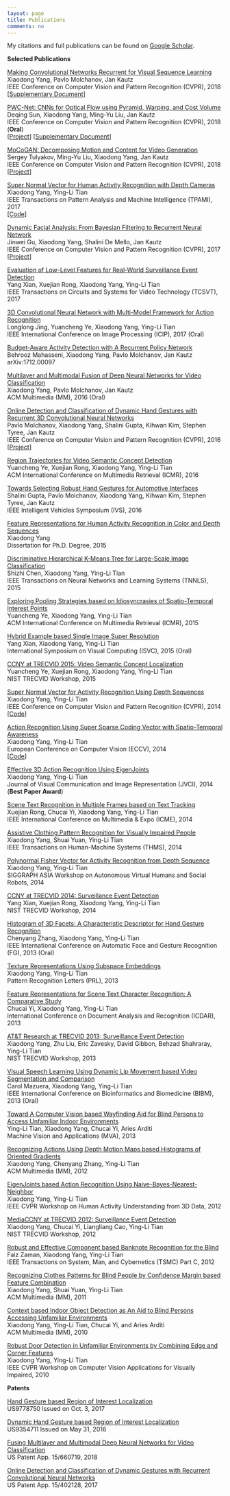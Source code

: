 ```yaml
---
layout: page
title: Publications
comments: no
---
```


My citations and full publications can be found on [Google Scholar](http://scholar.google.com/citations?user=yWsMg_gAAAAJ&hl=en).
<br>

**Selected Publications**

[Making Convolutional Networks Recurrent for Visual Sequence Learning](/publications/papers/prernn-cvpr18.pdf)   
Xiaodong Yang, Pavlo Molchanov, Jan Kautz   
IEEE Conference on Computer Vision and Pattern Recognition (CVPR), 2018   
[[Supplementary Document](/publications/papers/prernn-supp-cvpr18.pdf)]   

[PWC-Net: CNNs for Optical Flow using Pyramid, Warping, and Cost Volume](/publications/papers/pwc-cvpr18.pdf)   
Deqing Sun, Xiaodong Yang, Ming-Yu Liu, Jan Kautz   
IEEE Conference on Computer Vision and Pattern Recognition (CVPR), 2018 (**Oral**)   
[[Project](http://research.nvidia.com/publication/2018-02_PWC-Net%3A-CNNs-for)] [[Supplementary Document](/publications/papers/pwc-supp-cvpr18.pdf)]   

[MoCoGAN: Decomposing Motion and Content for Video Generation](/publications/papers/mocogan-cvpr18.pdf)   
Sergey Tulyakov, Ming-Yu Liu, Xiaodong Yang, Jan Kautz   
IEEE Conference on Computer Vision and Pattern Recognition (CVPR), 2018   
[[Project](https://github.com/sergeytulyakov/mocogan)]   

[Super Normal Vector for Human Activity Recognition with Depth Cameras](/publications/papers/tpami17.pdf)   
Xiaodong Yang, Ying-Li Tian   
IEEE Transactions on Pattern Analysis and Machine Intelligence (TPAMI), 2017  
[[Code](https://github.com/xiaodongyang/SNV)]   

[Dynamic Facial Analysis: From Bayesian Filtering to Recurrent Neural Network](/publications/papers/cvpr17.pdf)   
Jinwei Gu, Xiaodong Yang, Shalini De Mello, Jan Kautz   
IEEE Conference on Computer Vision and Pattern Recognition (CVPR), 2017   
[[Project](http://research.nvidia.com/publication/dynamic-facial-analysis-bayesian-filtering-recurrent-neural-networks)]   

[Evaluation of Low-Level Features for Real-World Surveillance Event Detection](/publications/papers/tcsvt17.pdf)   
Yang Xian, Xuejian Rong, Xiaodong Yang, Ying-Li Tian   
IEEE Transactions on Circuits and Systems for Video Technology (TCSVT), 2017   

[3D Convolutional Neural Network with Multi-Model Framework for Action Recognition](/publications/papers/icip17.pdf)   
Longlong Jing, Yuancheng Ye, Xiaodong Yang, Ying-Li Tian   
IEEE International Conference on Image Processing (ICIP), 2017 (Oral)   

[Budget-Aware Activity Detection with A Recurrent Policy Network](https://arxiv.org/abs/1712.00097)   
Behrooz Mahasseni, Xiaodong Yang, Pavlo Molchanov, Jan Kautz   
arXiv:1712.00097   

[Multilayer and Multimodal Fusion of Deep Neural Networks for Video Classification](/publications/papers/mm16.pdf)   
Xiaodong Yang, Pavlo Molchanov, Jan Kautz   
ACM Multimedia (MM), 2016 (Oral)   

[Online Detection and Classification of Dynamic Hand Gestures with Recurrent 3D Convolutional Neural Networks](/publications/papers/cvpr16.pdf)   
Pavlo Molchanov, Xiaodong Yang, Shalini Gupta, Kihwan Kim, Stephen Tyree, Jan Kautz   
IEEE Conference on Computer Vision and Pattern Recognition (CVPR), 2016   
[[Project](http://research.nvidia.com/publication/online-detection-and-classification-dynamic-hand-gestures-recurrent-3d-convolutional)]    

[Region Trajectories for Video Semantic Concept Detection](/publications/papers/icmr16.pdf)   
Yuancheng Ye, Xuejian Rong, Xiaodong Yang, Ying-Li Tian   
ACM International Conference on Multimedia Retrieval (ICMR), 2016   

[Towards Selecting Robust Hand Gestures for Automotive Interfaces](/publications/papers/ivs16.pdf)   
Shalini Gupta, Pavlo Molchanov, Xiaodong Yang, Kihwan Kim, Stephen Tyree, Jan Kautz   
IEEE Intelligent Vehicles Symposium (IVS), 2016   

[Feature Representations for Human Activity Recognition in Color and Depth Sequences](/publications/papers/dissertation15.pdf)   
Xiaodong Yang   
Dissertation for Ph.D. Degree, 2015   

[Discriminative Hierarchical K-Means Tree for Large-Scale Image Classification](/publications/papers/tnnls15.pdf)   
Shizhi Chen, Xiaodong Yang, Ying-Li Tian   
IEEE Transactions on Neural Networks and Learning Systems (TNNLS), 2015   

[Exploring Pooling Strategies based on Idiosyncrasies of Spatio-Temporal Interest Points](/publications/papers/icmr15.pdf)   
Yuancheng Ye, Xiaodong Yang, Ying-Li Tian   
ACM International Conference on Multimedia Retrieval (ICMR), 2015   

[Hybrid Example based Single Image Super Resolution](/publications/papers/isvc15.pdf)   
Yang Xian, Xiaodong Yang, Ying-Li Tian   
International Symposium on Visual Computing (ISVC), 2015 (Oral)   

[CCNY at TRECVID 2015: Video Semantic Concept Localization](/publications/papers/trecvid15.pdf)   
Yuancheng Ye, Xuejian Rong, Xiaodong Yang, Ying-Li Tian   
NIST TRECVID Workshop, 2015   

[Super Normal Vector for Activity Recognition Using Depth Sequences](/publications/papers/cvpr14.pdf)   
Xiaodong Yang, Ying-Li Tian   
IEEE Conference on Computer Vision and Pattern Recognition (CVPR), 2014  
[[Code](https://github.com/xiaodongyang/SNV)]   

[Action Recognition Using Super Sparse Coding Vector with Spatio-Temporal Awareness](/publications/papers/eccv14.pdf)   
Xiaodong Yang, Ying-Li Tian   
European Conference on Computer Vision (ECCV), 2014   
[[Code](https://github.com/xiaodongyang/SSCV)]

[Effective 3D Action Recognition Using EigenJoints](/publications/papers/jvci14.pdf)   
Xiaodong Yang, Ying-Li Tian   
Journal of Visual Communication and Image Representation (JVCI), 2014 (**Best Paper Award**)   

[Scene Text Recognition in Multiple Frames based on Text Tracking](/publications/papers/icme14.pdf)   
Xuejian Rong, Chucai Yi, Xiaodong Yang, Ying-Li Tian   
IEEE International Conference on Multimedia & Expo (ICME), 2014   

[Assistive Clothing Pattern Recognition for Visually Impaired People](/publications/papers/thms14.pdf)   
Xiaodong Yang, Shuai Yuan, Ying-Li Tian   
IEEE Transactions on Human-Machine Systems (THMS), 2014   

[Polynormal Fisher Vector for Activity Recognition from Depth Sequence](/publications/papers/siggraphw14.pdf)   
Xiaodong Yang, Ying-Li Tian   
SIGGRAPH ASIA Workshop on Autonomous Virtual Humans and Social Robots, 2014   

[CCNY at TRECVID 2014: Surveillance Event Detection](/publications/papers/trecvid14.pdf)   
Yang Xian, Xuejian Rong, Xiaodong Yang, Ying-Li Tian   
NIST TRECVID Workshop, 2014   

[Histogram of 3D Facets: A Characteristic Descriptor for Hand Gesture Recognition](/publications/papers/fg13.pdf)   
Chenyang Zhang, Xiaodong Yang, Ying-Li Tian   
IEEE International Conference on Automatic Face and Gesture Recognition (FG), 2013 (Oral)   

[Texture Representations Using Subspace Embeddings](/publications/papers/prl13.pdf)   
Xiaodong Yang, Ying-Li Tian   
Pattern Recognition Letters (PRL), 2013   

[Feature Representations for Scene Text Character Recognition: A Comparative Study](/publications/papers/icdar13.pdf)   
Chucai Yi, Xiaodong Yang, Ying-Li Tian   
International Conference on Document Analysis and Recognition (ICDAR), 2013   

[AT&T Research at TRECVID 2013: Surveillance Event Detection](/publications/papers/trecvid13.pdf)   
Xiaodong Yang, Zhu Liu, Eric Zavesky, David Gibbon, Behzad Shahraray, Ying-Li Tian   
NIST TRECVID Workshop, 2013   

[Visual Speech Learning Using Dynamic Lip Movement based Video Segmentation and Comparison](/publications/papers/bibm13.pdf)   
Carol Mazuera, Xiaodong Yang, Ying-Li Tian   
IEEE International Conference on Bioinformatics and Biomedicine (BIBM), 2013 (Oral)   

[Toward A Computer Vision based Wayfinding Aid for Blind Persons to Access Unfamiliar Indoor Environments](/publications/papers/mva13.pdf)   
Ying-Li Tian, Xiaodong Yang, Chucai Yi, Aries Arditi   
Machine Vision and Applications (MVA), 2013   

[Recognizing Actions Using Depth Motion Maps based Histograms of Oriented Gradients](/publications/papers/mm12.pdf)   
Xiaodong Yang, Chenyang Zhang, Ying-Li Tian   
ACM Multimedia (MM), 2012   

[EigenJoints based Action Recognition Using Naive-Bayes-Nearest-Neighbor](/publications/papers/cvprw12.pdf)   
Xiaodong Yang, Ying-Li Tian   
IEEE CVPR Workshop on Human Activity Understanding from 3D Data, 2012   

[MediaCCNY at TRECVID 2012: Surveillance Event Detection](/publications/papers/trecvid12.pdf)   
Xiaodong Yang, Chucai Yi, Liangliang Cao, Ying-Li Tian   
NIST TRECVID Workshop, 2012   

[Robust and Effective Component based Banknote Recognition for the Blind](/publications/papers/tsmc12.pdf)   
Faiz Zaman, Xiaodong Yang, Ying-Li Tian   
IEEE Transactions on System, Man, and Cybernetics (TSMC) Part C, 2012   

[Recognizing Clothes Patterns for Blind People by Confidence Margin based Feature Combination](/publications/papers/mm11.pdf)   
Xiaodong Yang, Shuai Yuan, Ying-Li Tian   
ACM Multimedia (MM), 2011   

[Context based Indoor Object Detection as An Aid to Blind Persons Accessing Unfamiliar Environments](/publications/papers/mm10.pdf)   
Xiaodong Yang, Ying-Li Tian, Chucai Yi, and Aries Arditi   
ACM Multimedia (MM), 2010   

[Robust Door Detection in Unfamiliar Environments by Combining Edge and Corner Features](/publications/papers/cvprw10.pdf)   
Xiaodong Yang, Ying-Li Tian   
IEEE CVPR Workshop on Computer Vision Applications for Visually Impaired, 2010   

**Patents**

[Hand Gesture based Region of Interest Localization](/publications/papers/9778750.pdf)   
US9778750 Issued on Oct. 3, 2017   

[Dynamic Hand Gesture based Region of Interest Localization](/publications/papers/9354711.pdf)   
US9354711 Issued on May 31, 2016   

[Fusing Multilayer and Multimodal Deep Neural Networks for Video Classification](/publications/papers/15-660719.pdf)   
US Patent App. 15/660719, 2018   

[Online Detection and Classification of Dynamic Gestures with Recurrent Convolutional Neural Networks](/publications/papers/15-402128.pdf)   
US Patent App. 15/402128, 2017   
